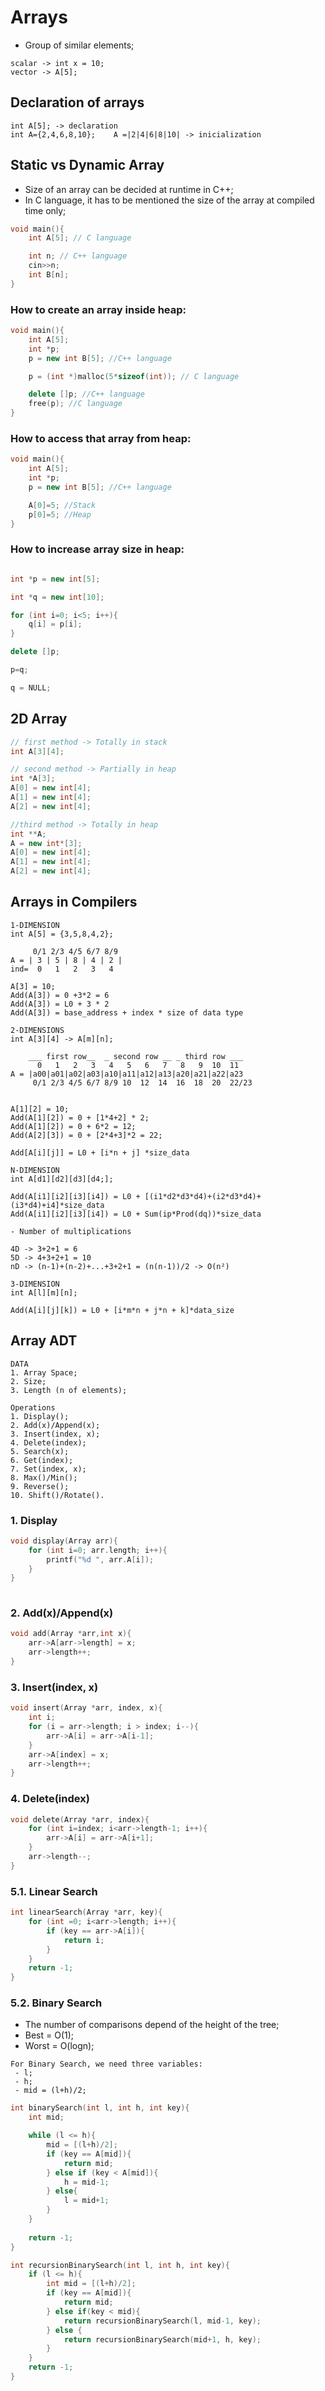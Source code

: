 # Arrays

- Group of similar elements;

```
scalar -> int x = 10;
vector -> A[5];
```
## Declaration of arrays

```
int A[5]; -> declaration
int A={2,4,6,8,10};    A =|2|4|6|8|10| -> inicialization
```

## Static vs Dynamic Array

- Size of an array can be decided at runtime in C++;
- In C language, it has to be mentioned the size of the array at compiled time only;

```cpp
void main(){
    int A[5]; // C language

    int n; // C++ language
    cin>>n;
    int B[n];
}
```

### How to create an array inside heap:

```cpp
void main(){
    int A[5]; 
    int *p;
    p = new int B[5]; //C++ language

    p = (int *)malloc(5*sizeof(int)); // C language

    delete []p; //C++ language
    free(p); //C language
}
```

### How to access that array from heap:

```cpp
void main(){
    int A[5]; 
    int *p;
    p = new int B[5]; //C++ language

    A[0]=5; //Stack
    p[0]=5; //Heap
}
```

### How to increase array size in heap:

```cpp

int *p = new int[5];

int *q = new int[10];

for (int i=0; i<5; i++){
    q[i] = p[i];
}

delete []p;

p=q;

q = NULL;

```

## 2D Array

```cpp
// first method -> Totally in stack
int A[3][4];

// second method -> Partially in heap
int *A[3];
A[0] = new int[4];
A[1] = new int[4];
A[2] = new int[4];

//third method -> Totally in heap
int **A;
A = new int*[3];
A[0] = new int[4];
A[1] = new int[4];
A[2] = new int[4];
```

## Arrays in Compilers

```
1-DIMENSION
int A[5] = {3,5,8,4,2};

     0/1 2/3 4/5 6/7 8/9
A = | 3 | 5 | 8 | 4 | 2 |
ind=  0   1   2   3   4

A[3] = 10;
Add(A[3]) = 0 +3*2 = 6
Add(A[3]) = L0 + 3 * 2
Add(A[3]) = base_address + index * size of data type

2-DIMENSIONS
int A[3][4] -> A[m][n];

    ___ first row__  _ second row __ _ third row ___
      0   1   2   3   4   5   6   7   8   9  10  11
A = |a00|a01|a02|a03|a10|a11|a12|a13|a20|a21|a22|a23
     0/1 2/3 4/5 6/7 8/9 10  12  14  16  18  20  22/23


A[1][2] = 10;
Add(A[1][2]) = 0 + [1*4+2] * 2;
Add(A[1][2]) = 0 + 6*2 = 12;
Add(A[2][3]) = 0 + [2*4+3]*2 = 22;

Add[A[i][j]] = L0 + [i*n + j] *size_data

N-DIMENSION
int A[d1][d2][d3][d4;];

Add(A[i1][i2][i3][i4]) = L0 + [(i1*d2*d3*d4)+(i2*d3*d4)+(i3*d4)+i4]*size_data
Add(A[i1][i2][i3][i4]) = L0 + Sum(ip*Prod(dq))*size_data

- Number of multiplications

4D -> 3+2+1 = 6
5D -> 4+3+2+1 = 10
nD -> (n-1)+(n-2)+...+3+2+1 = (n(n-1))/2 -> O(n²)

3-DIMENSION
int A[l][m][n];

Add(A[i][j][k]) = L0 + [i*m*n + j*n + k]*data_size

```

## Array ADT

```
DATA
1. Array Space;
2. Size;
3. Length (n of elements);

Operations
1. Display();
2. Add(x)/Append(x);
3. Insert(index, x);
4. Delete(index);
5. Search(x);
6. Get(index);
7. Set(index, x);
8. Max()/Min();
9. Reverse();
10. Shift()/Rotate().
```

### 1. Display

```c
void display(Array arr){
    for (int i=0; arr.length; i++){
        printf("%d ", arr.A[i]);
    }
}
    
```

### 2. Add(x)/Append(x)

```c
void add(Array *arr,int x){
    arr->A[arr->length] = x;
    arr->length++;
}
```

### 3. Insert(index, x)

```c
void insert(Array *arr, index, x){
    int i;
    for (i = arr->length; i > index; i--){
        arr->A[i] = arr->A[i-1];
    }
    arr->A[index] = x;
    arr->length++;
}
```

### 4. Delete(index)

```c
void delete(Array *arr, index){
    for (int i=index; i<arr->length-1; i++){
        arr->A[i] = arr->A[i+1];
    }
    arr->length--;
}
```

### 5.1. Linear Search

```c
int linearSearch(Array *arr, key){
    for (int =0; i<arr->length; i++){
        if (key == arr->A[i]){
            return i;
        }
    }
    return -1;
}
```

### 5.2. Binary Search

- The number of comparisons depend of the height of the tree;
 - Best = O(1);
 - Worst = O(logn);

```
For Binary Search, we need three variables:
 - l;
 - h;
 - mid = (l+h)/2;
```

```c
int binarySearch(int l, int h, int key){
    int mid;

    while (l <= h){
        mid = [(l+h)/2];
        if (key == A[mid]){
            return mid;
        } else if (key < A[mid]){
            h = mid-1;
        } else{
            l = mid+1;
        }
    }
    
    return -1;
}

int recursionBinarySearch(int l, int h, int key){
    if (l <= h){
        int mid = [(l+h)/2];
        if (key == A[mid]){
            return mid;
        } else if(key < mid){
            return recursionBinarySearch(l, mid-1, key);
        } else {
            return recursionBinarySearch(mid+1, h, key);
        }
    }
    return -1;
}
```
